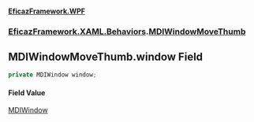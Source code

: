#### [EficazFramework.WPF](EficazFrameworkWPF.md 'EficazFramework WPF')
### [EficazFramework.XAML.Behaviors](EficazFrameworkWPF.md#EficazFramework.XAML.Behaviors 'EficazFramework.XAML.Behaviors').[MDIWindowMoveThumb](EficazFramework.XAML.Behaviors/MDIWindowMoveThumb.md 'EficazFramework.XAML.Behaviors.MDIWindowMoveThumb')

## MDIWindowMoveThumb.window Field

```csharp
private MDIWindow window;
```

#### Field Value
[MDIWindow](EficazFramework.Controls/MDIWindow.md 'EficazFramework.Controls.MDIWindow')